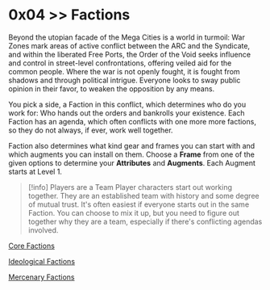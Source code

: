 # 0x04 >> Factions
Beyond the utopian facade of the Mega Cities is a world in turmoil: War Zones mark areas of active conflict between the ARC and the Syndicate, and within the liberated Free Ports, the Order of the Void seeks influence and control in street-level confrontations, offering veiled aid for the common people. Where the war is not openly fought, it is fought from shadows and through political intrigue. Everyone looks to sway public opinion in their favor, to weaken the opposition by any means.

You pick a side, a Faction in this conflict, which determines who do you work for: Who hands out the orders and bankrolls your existence. Each Faction has an agenda, which often conflicts with one more more factions, so they do not always, if ever, work well together.

Faction also determines what kind gear and frames you can start with and which augments you can install on them. Choose a **Frame** from one of the given options to determine your **Attributes** and **Augments**. Each Augment starts at Level 1.

> [!info] Players are a Team
> Player characters start out working together. They are an established team with history and some degree of mutual trust. It's often easiest if everyone starts out in the same Faction. You can choose to mix it up, but you need to figure out together why they are a team, especially if there's conflicting agendas involved.

[Core Factions](<Core Factions>)

[Ideological Factions](<Ideological Factions>)

[Mercenary Factions](<Mercenary Factions>)